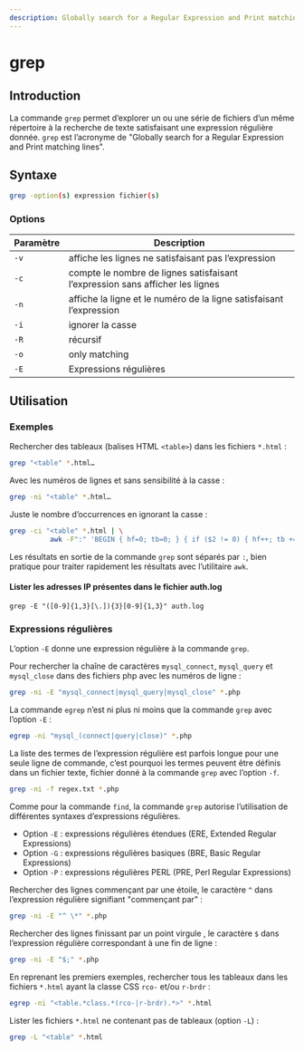```yaml
---
description: Globally search for a Regular Expression and Print matching lines
---
```


# grep

## Introduction

La commande `grep` permet d’explorer un ou une série de fichiers d’un même répertoire à la recherche de texte satisfaisant une expression régulière donnée. `grep` est l’acronyme de "Globally search for a Regular Expression and Print matching lines".

## Syntaxe

```bash
grep -option(s) expression fichier(s)
```

### Options

| Paramètre | Description                                                                   |
| --------- | ----------------------------------------------------------------------------- |
| `-v`      | affiche les lignes ne satisfaisant pas l’expression                           |
| `-c`      | compte le nombre de lignes satisfaisant l’expression sans afficher les lignes |
| `-n`      | affiche la ligne et le numéro de la ligne satisfaisant l’expression           |
| `-i`      | ignorer la casse                                                              |
| `-R`      | récursif                                                                      |
| `-o`      | only matching                                                                 |
| `-E`      | Expressions régulières                                                        |

## Utilisation

### Exemples

Rechercher des tableaux (balises HTML `<table>`) dans les fichiers `*.html` :

```bash
grep "<table" *.html…
```

Avec les numéros de lignes et sans sensibilité à la casse :

```bash
grep -ni "<table" *.html…
```

Juste le nombre d’occurrences en ignorant la casse :

```bash
grep -ci "<table" *.html | \
          awk -F":" 'BEGIN { hf=0; tb=0; } { if ($2 != 0) { hf++; tb +=$2 } } END { print tb" tableaux dans "hf" fichiers"}'
```

Les résultats en sortie de la commande `grep` sont séparés par `:`, bien pratique pour traiter rapidement les résultats avec l’utilitaire `awk`.

#### Lister les adresses IP présentes dans le fichier auth.log

```
grep -E "([0-9]{1,3}[\.]){3}[0-9]{1,3}" auth.log
```

### Expressions régulières

L’option `-E` donne une expression régulière à la commande `grep`.

Pour rechercher la chaîne de caractères `mysql_connect`, `mysql_query` et `mysql_close` dans des fichiers php avec les numéros de ligne :

```bash
grep -ni -E "mysql_connect|mysql_query|mysql_close" *.php
```

La commande `egrep` n’est ni plus ni moins que la commande `grep` avec l’option `-E` :

```bash
egrep -ni "mysql_(connect|query|close)" *.php
```

La liste des termes de l’expression régulière est parfois longue pour une seule ligne de commande, c’est pourquoi les termes peuvent être définis dans un fichier texte, fichier donné à la commande `grep` avec l’option `-f`.

```bash
grep -ni -f regex.txt *.php
```

Comme pour la commande `find`, la commande `grep` autorise l’utilisation de différentes syntaxes d’expressions régulières.

* Option `-E` : expressions régulières étendues (ERE, Extended Regular Expressions)
* Option `-G` : expressions régulières basiques (BRE, Basic Regular Expressions)
* Option `-P` : expressions régulières PERL (PRE, Perl Regular Expressions)

Rechercher des lignes commençant par une étoile, le caractère `^` dans l’expression régulière signifiant "commençant par" :

```bash
grep -ni -E "^ \*" *.php
```

Rechercher des lignes finissant par un point virgule , le caractère `$` dans l’expression régulière correspondant à une fin de ligne :

```bash
grep -ni -E "$;" *.php
```

En reprenant les premiers exemples, rechercher tous les tableaux dans les fichiers `*.html` ayant la classe CSS `rco-` et/ou `r-brdr` :

```bash
egrep -ni "<table.*class.*(rco-|r-brdr).*>" *.html
```

Lister les fichiers `*.html` ne contenant pas de tableaux (option `-L`) :

```bash
grep -L "<table" *.html
```
